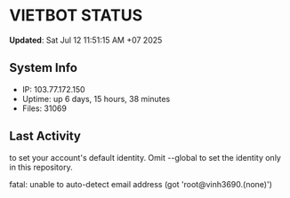 # VIETBOT STATUS
**Updated**: Sat Jul 12 11:51:15 AM +07 2025

## System Info
- IP: 103.77.172.150
- Uptime: up 6 days, 15 hours, 38 minutes
- Files: 31069

## Last Activity

to set your account's default identity.
Omit --global to set the identity only in this repository.

fatal: unable to auto-detect email address (got 'root@vinh3690.(none)')
